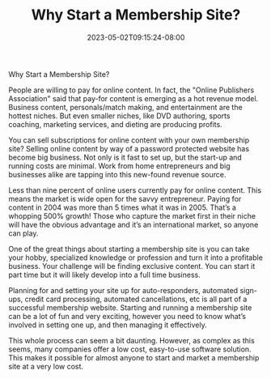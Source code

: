 ﻿---
title: "Why Start a Membership Site?"
date: 2023-05-02T09:15:24-08:00
description: "Membership Sites Tips for Web Success"
featured_image: "/images/Membership Sites.jpg"
tags: ["Membership Sites"]
---

Why Start a Membership Site?

People are willing to pay for online content. In fact, the "Online Publishers Association" said that pay-for content is emerging as a hot revenue model. Business content, personals/match making, and entertainment are the hottest niches. But even smaller niches, like DVD authoring, sports coaching, marketing services, and dieting are producing profits. 

You can sell subscriptions for online content with your own membership site? Selling online content by way of a password protected website has become big business. Not only is it fast to set up, but the start-up and running costs are minimal. Work from home entrepreneurs and big businesses alike are tapping into this new-found revenue source. 

Less than nine percent of online users currently pay for online content. This means the market is wide open for the savvy entrepreneur. Paying for content in 2004 was more than 5 times what it was in 2005. That’s a whopping 500% growth! Those who capture the market first in their niche will have the obvious advantage and it’s an international market, so anyone can play. 

One of the great things about starting a membership site is you can take your hobby, specialized knowledge or profession and turn it into a profitable business. Your challenge will be finding exclusive content. You can start it part time but it will likely develop into a full time business. 

Planning for and setting your site up for auto-responders, automated sign-ups, credit card processing, automated cancellations, etc is all part of a successful membership website. Starting and running a membership site can be a lot of fun and very exciting, however you need to know what’s involved in setting one up, and then managing it effectively.

This whole process can seem a bit daunting. However, as complex as this seems, many companies offer a low cost, easy-to-use software solution. This makes it possible for almost anyone to start and market a membership site at a very low cost.



